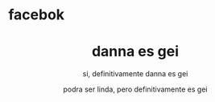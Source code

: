 # facebok
<!DOCTYPE html>
<html lang="es">
<head>
    <meta charset="UTF-8">
    <meta name="viewport" content="width=device-width, initial-scale=1.0">
    <title>negros con una picha grandota</title>
</head>
<body>
    <header>
        <h1>danna es gei</h1>
        <p>si, definitivamente danna es gei</p>
        <p>podra ser linda, pero definitivamente es gei</p>
    </header>
    
</body>
</html>
